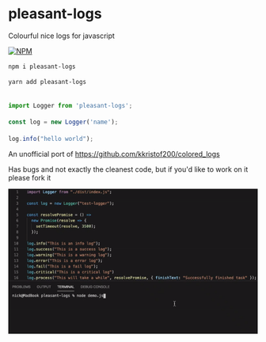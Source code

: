 # pleasant-logs

Colourful nice logs for javascript

[![NPM](https://nodei.co/npm/pleasant-logs.png)](https://www.npmjs.com/package/pleasant-logs)

```bash
npm i pleasant-logs
```

```bash
yarn add pleasant-logs
```

```javascript

import Logger from 'pleasant-logs';

const log = new Logger('name');

log.info("hello world");

```

An unofficial port of <https://github.com/kkristof200/colored_logs>

Has bugs and not exactly the cleanest code, but if you'd like to work on it please fork it

![screenshot](pleasant-logs.gif)
